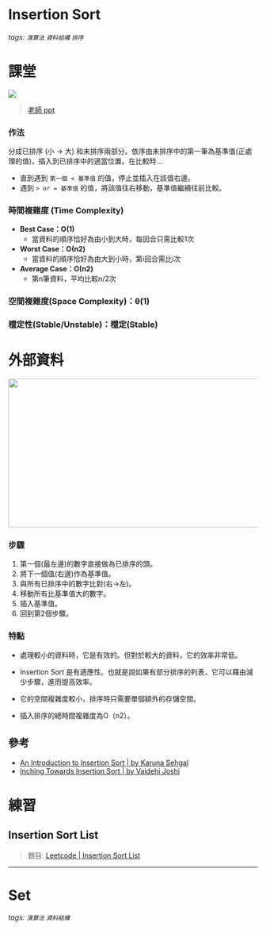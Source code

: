 # Insertion Sort
###### tags: `演算法` `資料結構` `排序`

# 課堂
![](https://i.imgur.com/1JrragX.png)

> [老師 ppt](https://docs.google.com/presentation/d/e/2PACX-1vQOTMDM-5-OUaGfnLUOFVgefFwSVRplSwnbicp0CXOQrB5H8RM_1Aq8o_4JxHlncEmhjvqk3tzcoB7s/pub?start=false&loop=false&delayms=3000&slide=id.g619c41add7_0_24)

### 作法
分成已排序 (小 -> 大) 和未排序兩部分。依序由未排序中的第一筆為基準值(正處理的值)，插入到已排序中的適當位置。在比較時...
* 直到遇到 `第一個 < 基準值` 的值，停止並插入在該值右邊。
* 遇到 `> or = 基準值` 的值，將該值往右移動，基準值繼續往前比較。

### 時間複雜度 (Time Complexity)
* **Best Case：Ο(1)**
    * 當資料的順序恰好為由小到大時，每回合只需比較1次
* **Worst Case：Ο(n2)**
    * 當資料的順序恰好為由大到小時，第i回合需比i次
* **Average Case：Ο(n2)**
    * 第n筆資料，平均比較n/2次
### 空間複雜度(Space Complexity)：θ(1)
### 穩定性(Stable/Unstable)：穩定(Stable)

# 外部資料
<img src="https://miro.medium.com/max/1023/1*_NOe6jL9veyR4yAyf85dzA.png" width="600" height="300">

### 步驟
1. 第一個(最左邊)的數字直接做為已排序的頭。
1. 將下一個值(右邊)作為基準值。
1. 與所有已排序中的數字比對(右->左)。
1. 移動所有比基準值大的數字。
1. 插入基準值。
1. 回到第2個步驟。
### 特點
* 處理較小的資料時，它是有效的。但對於較大的資料，它的效率非常低。

* Insertion Sort 是有適應性。也就是說如果有部分排序的列表，它可以藉由減少步驟，進而提高效率。

* 它的空間複雜度較小，排序時只需要單個額外的存儲空間。

* 插入排序的總時間複雜度為O（n2）。



## 參考
* [An Introduction to Insertion Sort | by Karuna Sehgal
](https://medium.com/karuna-sehgal/an-introduction-to-insertion-sort-16b97619697)
* [Inching Towards Insertion Sort | by Vaidehi Joshi
](https://medium.com/basecs/inching-towards-insertion-sort-9799274430da)


# 練習
## Insertion Sort List
> 題目: [ Leetcode | Insertion Sort List](https://leetcode.com/problems/insertion-sort-list/)

---
# Set
###### tags: `演算法` `資料結構`
